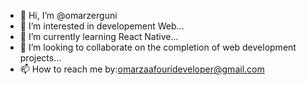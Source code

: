 - 👋 Hi, I’m @omarzerguni
- 👀 I’m interested in developement Web...
- 🌱 I’m currently learning React Native...
- 💞️ I’m looking to collaborate on the completion of web development projects...
- 📫 How to reach me by:omarzaafourideveloper@gmail.com

<!---
omarzerguni/omarzerguni is a ✨ special ✨ repository because its `README.md` (this file) appears on your GitHub profile.
You can click the Preview link to take a look at your changes.
--->
